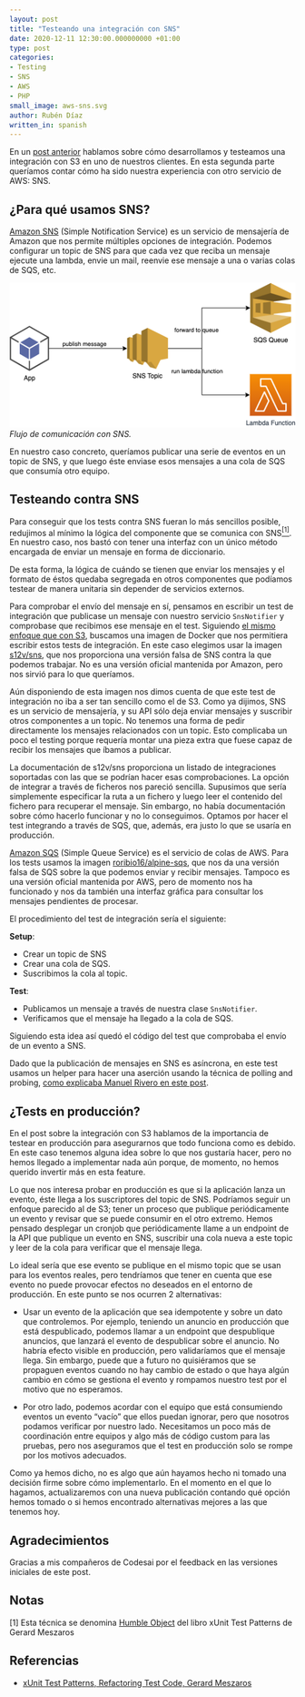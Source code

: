 ```yaml
---
layout: post
title: "Testeando una integración con SNS"
date: 2020-12-11 12:30:00.000000000 +01:00
type: post
categories:
- Testing
- SNS
- AWS
- PHP
small_image: aws-sns.svg
author: Rubén Díaz
written_in: spanish
---
```


En un [post anterior](https://codesai.com/2020/10/testing-s3) hablamos sobre cómo desarrollamos y testeamos una integración con S3 en uno de nuestros clientes. En esta segunda parte queríamos contar cómo ha sido nuestra experiencia con otro servicio de AWS: SNS.


## ¿Para qué usamos SNS?

[Amazon SNS](https://aws.amazon.com/sns/) (Simple Notification Service) es un servicio de mensajería de Amazon que nos permite múltiples opciones de integración. Podemos configurar un topic de SNS para que cada vez que reciba un mensaje ejecute una lambda, envie un mail, reenvie ese mensaje a una o varias colas de SQS, etc.

<figure style="margin:auto;">
<img src="/assets/sns-communication.png" alt="Flujo de comunicación con SNS" />
<figcaption><em>Flujo de comunicación con SNS.</em></figcaption>
</figure>

En nuestro caso concreto, queríamos publicar una serie de eventos en un topic de SNS, y que luego éste enviase esos mensajes a una cola de SQS que consumía otro equipo.

## Testeando contra SNS

Para conseguir que los tests contra SNS fueran lo más sencillos posible, redujimos al mínimo la lógica del  componente que se comunica con SNS<a href="#nota1"><sup>[1]</sup></a>. En nuestro caso, nos bastó con tener una interfaz con un único método encargada de enviar un mensaje en forma de diccionario.

<script src="https://gist.github.com/rubendm92/ef909b3917074823cc17e703679ebc33.js?file=Notifier.php"></script>

De esta forma, la lógica de cuándo se tienen que enviar los mensajes y el formato de éstos quedaba segregada en otros componentes que podíamos testear de manera unitaria sin depender de servicios externos.

Para comprobar el envío del mensaje en sí, pensamos en escribir un test de integración que publicase un mensaje con nuestro servicio `SnsNotifier` y comprobase que recibimos ese mensaje en el test. Siguiendo [el mismo enfoque que con S3](https://codesai.com/2020/10/testing-s3), buscamos una imagen de Docker que nos permitiera escribir estos tests de integración.
En este caso elegimos usar la imagen [s12v/sns](https://hub.docker.com/r/s12v/sns/), que nos proporciona una versión falsa de SNS contra la que podemos trabajar. No es una versión oficial mantenida por Amazon, pero nos sirvió para lo que queríamos.

Aún disponiendo de esta imagen nos dimos cuenta de que este test de integración no iba a ser tan sencillo como el de S3. Como ya dijimos, SNS es un servicio de mensajería, y su API sólo deja enviar mensajes y suscribir otros componentes a un topic. No tenemos una forma de pedir directamente los mensajes relacionados con un topic. Esto complicaba un poco el testing porque requería  montar una pieza extra que fuese capaz de recibir los mensajes que íbamos a publicar.

La documentación de s12v/sns proporciona un listado de integraciones soportadas con las que se podrían hacer esas comprobaciones. La opción de integrar a través de ficheros nos pareció sencilla. Supusimos que sería simplemente especificar la ruta a un fichero y luego leer el contenido del fichero para recuperar el mensaje. Sin embargo, no había documentación sobre cómo hacerlo funcionar y no lo conseguimos. Optamos por hacer el test integrando a través de SQS, que, además, era justo lo que se usaría en producción.

[Amazon SQS](https://aws.amazon.com/sqs/) (Simple Queue Service) es el servicio de colas de AWS. Para los tests usamos la imagen [roribio16/alpine-sqs](https://github.com/roribio/alpine-sqs), que nos da una versión falsa de SQS sobre la que podemos enviar y recibir mensajes. Tampoco es una versión oficial mantenida por AWS, pero de momento nos ha funcionado y nos da también una interfaz gráfica para consultar los mensajes pendientes de procesar.

El procedimiento del test de integración sería el siguiente:

**Setup**:
* Crear un topic de SNS
* Crear una cola de SQS.
* Suscribimos la cola al topic.

**Test**:
* Publicamos un mensaje a través de nuestra clase `SnsNotifier`.
* Verificamos que el mensaje ha llegado a la cola de SQS.


Siguiendo esta idea así quedó el código del test que comprobaba el envío de un evento a SNS.

<script src="https://gist.github.com/rubendm92/ef909b3917074823cc17e703679ebc33.js?file=SnsNotifierTest.php"></script>

Dado que la publicación de mensajes en SNS es asíncrona, en este test usamos un helper para hacer una aserción usando la técnica de polling and probing, [como explicaba Manuel Rivero en este post](https://codesai.com/2020/10/polling-and-probing).


## ¿Tests en producción?

En el post sobre la integración con S3 hablamos de la importancia de testear en producción para asegurarnos que todo funciona como es debido. En este caso tenemos alguna idea sobre lo que nos gustaría hacer, pero no hemos llegado a implementar nada aún porque, de momento, no hemos querido invertir más en esta feature.

Lo que nos interesa probar en producción es que si la aplicación lanza un evento, éste llega a los suscriptores del topic de SNS. Podríamos seguir un enfoque parecido al de S3; tener un proceso que publique periódicamente un evento y revisar que se puede consumir en el otro extremo. Hemos pensado desplegar un cronjob que periódicamente llame a un endpoint de la API que publique un evento en SNS, suscribir una cola nueva a este topic y leer de la cola para verificar que el mensaje llega.

Lo ideal sería que ese evento se publique en el mismo topic que se usan para los eventos reales, pero tendríamos que tener en cuenta que ese evento no puede provocar efectos no deseados en el entorno de producción. En este punto se nos ocurren 2 alternativas:

* Usar un evento de la aplicación que sea idempotente y sobre un dato que controlemos. Por ejemplo, teniendo un anuncio en producción que está despublicado, podemos llamar a un endpoint que despublique anuncios, que lanzará el evento de despublicar sobre el anuncio. No habría efecto visible en producción, pero validaríamos que el mensaje llega. Sin embargo, puede que a futuro no quisiéramos que se propaguen eventos cuando no hay cambio de estado o que haya algún cambio en cómo se gestiona el evento y rompamos nuestro test por el motivo que no esperamos.

* Por otro lado, podemos acordar con el equipo que está consumiendo eventos un evento “vacío” que ellos puedan ignorar, pero que nosotros podamos verificar por nuestro lado. Necesitamos un poco más de coordinación entre equipos y algo más de código custom para las pruebas, pero nos aseguramos que el test en producción solo se rompe por los motivos adecuados.

Como ya hemos dicho, no es algo que aún hayamos hecho ni tomado una decisión firme sobre cómo implementarlo. En el momento en el que lo hagamos, actualizaremos con una nueva publicación contando qué opción hemos tomado o si hemos encontrado alternativas mejores a las que tenemos hoy.

## Agradecimientos

Gracias a mis compañeros de Codesai por el feedback en las versiones iniciales de este post.

## Notas

<a name="nota1"></a> [1] Esta técnica se denomina [Humble Object](http://xunitpatterns.com/Humble%20Object.html) del libro xUnit Test Patterns de Gerard Meszaros

## Referencias

* [xUnit Test Patterns, Refactoring Test Code, Gerard Meszaros](https://www.goodreads.com/book/show/337302.xUnit_Test_Patterns)
